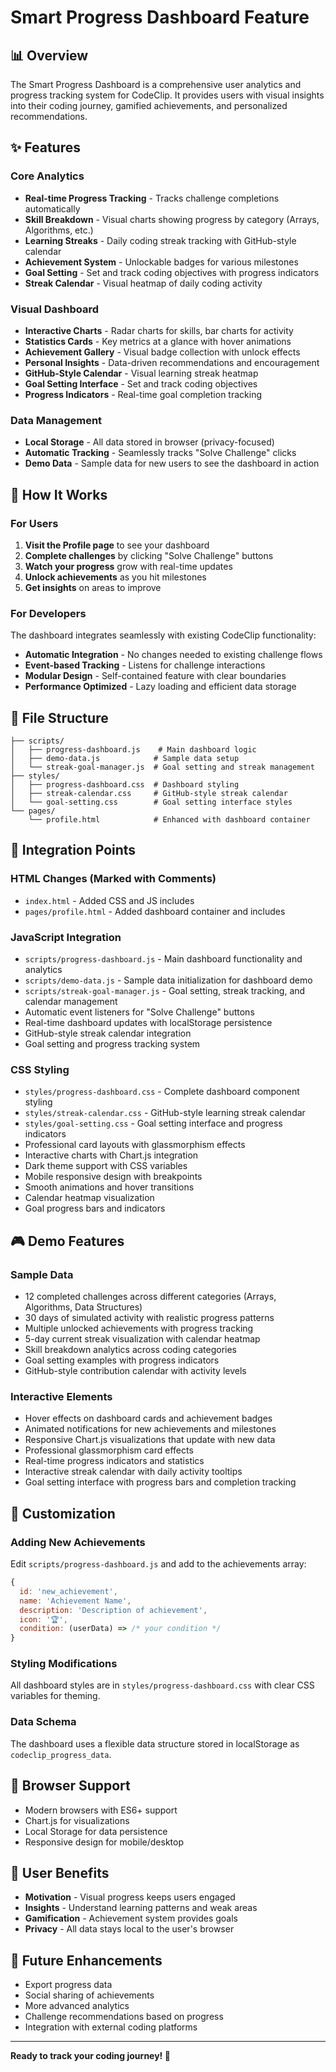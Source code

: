 # Smart Progress Dashboard Feature

## 📊 Overview

The Smart Progress Dashboard is a comprehensive user analytics and progress tracking system for CodeClip. It provides users with visual insights into their coding journey, gamified achievements, and personalized recommendations.

## ✨ Features

### Core Analytics
- **Real-time Progress Tracking** - Tracks challenge completions automatically
- **Skill Breakdown** - Visual charts showing progress by category (Arrays, Algorithms, etc.)
- **Learning Streaks** - Daily coding streak tracking with GitHub-style calendar
- **Achievement System** - Unlockable badges for various milestones
- **Goal Setting** - Set and track coding objectives with progress indicators
- **Streak Calendar** - Visual heatmap of daily coding activity

### Visual Dashboard
- **Interactive Charts** - Radar charts for skills, bar charts for activity
- **Statistics Cards** - Key metrics at a glance with hover animations
- **Achievement Gallery** - Visual badge collection with unlock effects
- **Personal Insights** - Data-driven recommendations and encouragement
- **GitHub-Style Calendar** - Visual learning streak heatmap
- **Goal Setting Interface** - Set and track coding objectives
- **Progress Indicators** - Real-time goal completion tracking

### Data Management
- **Local Storage** - All data stored in browser (privacy-focused)
- **Automatic Tracking** - Seamlessly tracks "Solve Challenge" clicks
- **Demo Data** - Sample data for new users to see the dashboard in action

## 🚀 How It Works

### For Users
1. **Visit the Profile page** to see your dashboard
2. **Complete challenges** by clicking "Solve Challenge" buttons
3. **Watch your progress** grow with real-time updates
4. **Unlock achievements** as you hit milestones
5. **Get insights** on areas to improve

### For Developers
The dashboard integrates seamlessly with existing CodeClip functionality:

- **Automatic Integration** - No changes needed to existing challenge flows
- **Event-based Tracking** - Listens for challenge interactions
- **Modular Design** - Self-contained feature with clear boundaries
- **Performance Optimized** - Lazy loading and efficient data storage

## 📁 File Structure

```
├── scripts/
│   ├── progress-dashboard.js    # Main dashboard logic
│   ├── demo-data.js            # Sample data setup
│   └── streak-goal-manager.js  # Goal setting and streak management
├── styles/
│   ├── progress-dashboard.css  # Dashboard styling
│   ├── streak-calendar.css     # GitHub-style streak calendar
│   └── goal-setting.css        # Goal setting interface styles
└── pages/
    └── profile.html            # Enhanced with dashboard container
```

## 🎯 Integration Points

### HTML Changes (Marked with Comments)
- `index.html` - Added CSS and JS includes
- `pages/profile.html` - Added dashboard container and includes

### JavaScript Integration
- `scripts/progress-dashboard.js` - Main dashboard functionality and analytics
- `scripts/demo-data.js` - Sample data initialization for dashboard demo
- `scripts/streak-goal-manager.js` - Goal setting, streak tracking, and calendar management
- Automatic event listeners for "Solve Challenge" buttons
- Real-time dashboard updates with localStorage persistence
- GitHub-style streak calendar integration
- Goal setting and progress tracking system

### CSS Styling
- `styles/progress-dashboard.css` - Complete dashboard component styling
- `styles/streak-calendar.css` - GitHub-style learning streak calendar
- `styles/goal-setting.css` - Goal setting interface and progress indicators
- Professional card layouts with glassmorphism effects
- Interactive charts with Chart.js integration
- Dark theme support with CSS variables
- Mobile responsive design with breakpoints
- Smooth animations and hover transitions
- Calendar heatmap visualization
- Goal progress bars and indicators

## 🎮 Demo Features

### Sample Data
- 12 completed challenges across different categories (Arrays, Algorithms, Data Structures)
- 30 days of simulated activity with realistic progress patterns
- Multiple unlocked achievements with progress tracking
- 5-day current streak visualization with calendar heatmap
- Skill breakdown analytics across coding categories
- Goal setting examples with progress indicators
- GitHub-style contribution calendar with activity levels

### Interactive Elements
- Hover effects on dashboard cards and achievement badges
- Animated notifications for new achievements and milestones
- Responsive Chart.js visualizations that update with new data
- Professional glassmorphism card effects
- Real-time progress indicators and statistics
- Interactive streak calendar with daily activity tooltips
- Goal setting interface with progress bars and completion tracking

## 🔧 Customization

### Adding New Achievements
Edit `scripts/progress-dashboard.js` and add to the achievements array:
```javascript
{
  id: 'new_achievement',
  name: 'Achievement Name',
  description: 'Description of achievement',
  icon: '🏆',
  condition: (userData) => /* your condition */
}
```

### Styling Modifications
All dashboard styles are in `styles/progress-dashboard.css` with clear CSS variables for theming.

### Data Schema
The dashboard uses a flexible data structure stored in localStorage as `codeclip_progress_data`.

## 📱 Browser Support

- Modern browsers with ES6+ support
- Chart.js for visualizations
- Local Storage for data persistence
- Responsive design for mobile/desktop

## 🎉 User Benefits

- **Motivation** - Visual progress keeps users engaged
- **Insights** - Understand learning patterns and weak areas  
- **Gamification** - Achievement system provides goals
- **Privacy** - All data stays local to the user's browser

## 🔮 Future Enhancements

- Export progress data
- Social sharing of achievements
- More advanced analytics
- Challenge recommendations based on progress
- Integration with external coding platforms

---

**Ready to track your coding journey! 🚀**
